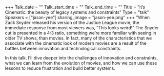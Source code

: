 +++
Talk_date = ""
Talk_start_time = ""
Talk_end_time = ""
Title = "It’s Cinematic: the beauty of legacy systems and constraints"
Type = "talk"
Speakers = ["jason-yee"]
sharing_image = "jason-yee.png"
+++
"When Zack Snyder released his version of the Justice League movie, the immediate response from most viewers was, "This looks weird!" The Snyder cut is presented in a 4:3 ratio, something we’re more familiar with seeing in older TV shows, than movies. In fact, many of the characteristics that we associate with the cinematic look of modern movies are a result of the battles between innovation and technological constraints.

In this talk, I’ll dive deeper into the challenges of innovation and constraints, what we can learn from the evolution of movies, and how we can use these lessons to reduce frustration and build better systems.

